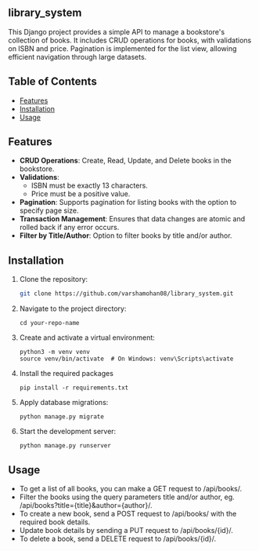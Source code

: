 ## library_system
This Django project provides a simple API to manage a bookstore's collection of books. It includes CRUD operations for books, with validations on ISBN and price. Pagination is implemented for the list view, allowing efficient navigation through large datasets.

## Table of Contents
- [Features](#features)
- [Installation](#installation)
- [Usage](#usage)

## Features

- **CRUD Operations**: Create, Read, Update, and Delete books in the bookstore.
- **Validations**: 
  - ISBN must be exactly 13 characters.
  - Price must be a positive value.
- **Pagination**: Supports pagination for listing books with the option to specify page size.
- **Transaction Management**: Ensures that data changes are atomic and rolled back if any error occurs.
- **Filter by Title/Author**: Option to filter books by title and/or author.

## Installation

1. Clone the repository:
   ```bash
   git clone https://github.com/varshamohan08/library_system.git
   ```
2. Navigate to the project directory:
   ```
   cd your-repo-name
   ```
3. Create and activate a virtual environment:
   ```
   python3 -m venv venv
   source venv/bin/activate  # On Windows: venv\Scripts\activate
   ```
4. Install the required packages
   ```
   pip install -r requirements.txt
   ```
5. Apply database migrations:
   ```
   python manage.py migrate
   ```
6. Start the development server:
   ```
   python manage.py runserver
   ```

## Usage
- To get a list of all books, you can make a GET request to /api/books/.
- Filter the books using the query parameters title and/or author, eg. /api/books?title={title}&author={author}/.
- To create a new book, send a POST request to /api/books/ with the required book details.
- Update book details by sending a PUT request to /api/books/{id}/.
- To delete a book, send a DELETE request to /api/books/{id}/.
